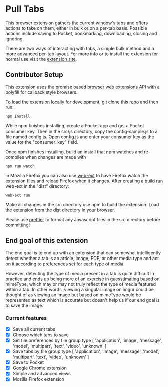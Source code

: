 # Pull Tabs

This browser extension gathers the current window's tabs and offers actions to take on them, either in bulk or on a per-tab basis. Possible actions include saving to Pocket, bookmarking, downloading, closing and ignoring.

There are two ways of interacting with tabs, a simple bulk method and a more advanced per-tab layout. For more info or to install the extension for normal use visit the [extension site](https://adam42.github.io/pull-tabs/).

## Contributor Setup

This extension uses the promise based [browser web extensions API](https://developer.mozilla.org/en-US/Add-ons/WebExtensions/API) with a polyfill for callback style browsers.

To load the extension locally for development, git clone this repo and then run:

```
npm install
```

While npm finishes installing, create a Pocket app and get a Pocket consumer key. Then in the src/js directory, copy the config-sample.js to a file named config.js. Open config.js and enter your consumer key as the value for the "consumer_key" field.


Once npm finishes installing, build an install that npm watches and re-compiles when changes are made with

```
npm run watch
```

in Mozilla Firefox you can also use [web-ext](https://developer.mozilla.org/en-US/Add-ons/WebExtensions/Getting_started_with_web-ext) to have Firefox watch the extension files and reload Firefox when it changes. After creating a build run web-ext in the "dist" directory:

```
web-ext run
```

Make all changes in the src directory use npm to build the extension. Load the extension from the dist directory in your browser.

Please use [prettier](https://prettier.io/) to format any Javascript files in the src directory before committing!

## End goal of this extension
The end goal is to end up with an extension that can somewhat intelligently detect whether a tab is an article, image, PDF, or other media type and act on it according to preferences set for each type of media.

However, detecting the type of media present in a tab is quite difficult in practice and ends up being more of an exercise in guesstimating based on mimeType, which may or may not truly reflect the type of media featured within a tab. In other words, viewing a singular image on imgur could be thought of as viewing an image but based on mimeType would be represented as text which is accurate but doesn't help us if our end goal is to save the image.

### Current features
- [x] Save all current tabs
- [x] Choose which tabs to save
- [x] Set file preferences by file group type [ 'application', 'image', 'message', 'model', 'multipart', 'text', 'video', 'unknown' ]
- [x] Save tabs by file group type [ 'application', 'image', 'message', 'model', 'multipart', 'text', 'video', 'unknown' ]
- [x] Save to Pocket
- [x] Google Chrome extension
- [x] Simple and advanced views
- [x] Mozilla Firefox extension